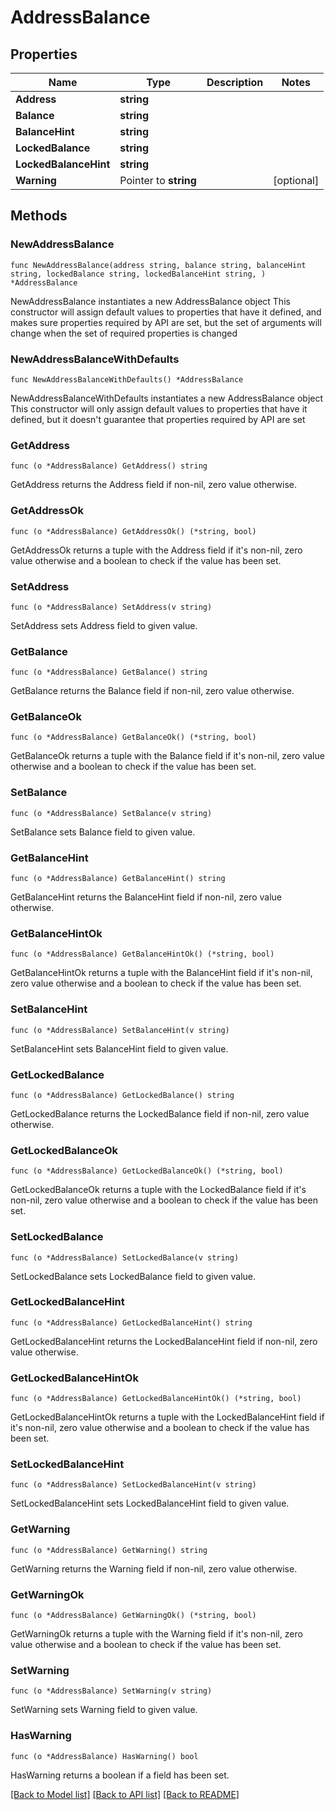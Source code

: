 # AddressBalance

## Properties

Name | Type | Description | Notes
------------ | ------------- | ------------- | -------------
**Address** | **string** |  | 
**Balance** | **string** |  | 
**BalanceHint** | **string** |  | 
**LockedBalance** | **string** |  | 
**LockedBalanceHint** | **string** |  | 
**Warning** | Pointer to **string** |  | [optional] 

## Methods

### NewAddressBalance

`func NewAddressBalance(address string, balance string, balanceHint string, lockedBalance string, lockedBalanceHint string, ) *AddressBalance`

NewAddressBalance instantiates a new AddressBalance object
This constructor will assign default values to properties that have it defined,
and makes sure properties required by API are set, but the set of arguments
will change when the set of required properties is changed

### NewAddressBalanceWithDefaults

`func NewAddressBalanceWithDefaults() *AddressBalance`

NewAddressBalanceWithDefaults instantiates a new AddressBalance object
This constructor will only assign default values to properties that have it defined,
but it doesn't guarantee that properties required by API are set

### GetAddress

`func (o *AddressBalance) GetAddress() string`

GetAddress returns the Address field if non-nil, zero value otherwise.

### GetAddressOk

`func (o *AddressBalance) GetAddressOk() (*string, bool)`

GetAddressOk returns a tuple with the Address field if it's non-nil, zero value otherwise
and a boolean to check if the value has been set.

### SetAddress

`func (o *AddressBalance) SetAddress(v string)`

SetAddress sets Address field to given value.


### GetBalance

`func (o *AddressBalance) GetBalance() string`

GetBalance returns the Balance field if non-nil, zero value otherwise.

### GetBalanceOk

`func (o *AddressBalance) GetBalanceOk() (*string, bool)`

GetBalanceOk returns a tuple with the Balance field if it's non-nil, zero value otherwise
and a boolean to check if the value has been set.

### SetBalance

`func (o *AddressBalance) SetBalance(v string)`

SetBalance sets Balance field to given value.


### GetBalanceHint

`func (o *AddressBalance) GetBalanceHint() string`

GetBalanceHint returns the BalanceHint field if non-nil, zero value otherwise.

### GetBalanceHintOk

`func (o *AddressBalance) GetBalanceHintOk() (*string, bool)`

GetBalanceHintOk returns a tuple with the BalanceHint field if it's non-nil, zero value otherwise
and a boolean to check if the value has been set.

### SetBalanceHint

`func (o *AddressBalance) SetBalanceHint(v string)`

SetBalanceHint sets BalanceHint field to given value.


### GetLockedBalance

`func (o *AddressBalance) GetLockedBalance() string`

GetLockedBalance returns the LockedBalance field if non-nil, zero value otherwise.

### GetLockedBalanceOk

`func (o *AddressBalance) GetLockedBalanceOk() (*string, bool)`

GetLockedBalanceOk returns a tuple with the LockedBalance field if it's non-nil, zero value otherwise
and a boolean to check if the value has been set.

### SetLockedBalance

`func (o *AddressBalance) SetLockedBalance(v string)`

SetLockedBalance sets LockedBalance field to given value.


### GetLockedBalanceHint

`func (o *AddressBalance) GetLockedBalanceHint() string`

GetLockedBalanceHint returns the LockedBalanceHint field if non-nil, zero value otherwise.

### GetLockedBalanceHintOk

`func (o *AddressBalance) GetLockedBalanceHintOk() (*string, bool)`

GetLockedBalanceHintOk returns a tuple with the LockedBalanceHint field if it's non-nil, zero value otherwise
and a boolean to check if the value has been set.

### SetLockedBalanceHint

`func (o *AddressBalance) SetLockedBalanceHint(v string)`

SetLockedBalanceHint sets LockedBalanceHint field to given value.


### GetWarning

`func (o *AddressBalance) GetWarning() string`

GetWarning returns the Warning field if non-nil, zero value otherwise.

### GetWarningOk

`func (o *AddressBalance) GetWarningOk() (*string, bool)`

GetWarningOk returns a tuple with the Warning field if it's non-nil, zero value otherwise
and a boolean to check if the value has been set.

### SetWarning

`func (o *AddressBalance) SetWarning(v string)`

SetWarning sets Warning field to given value.

### HasWarning

`func (o *AddressBalance) HasWarning() bool`

HasWarning returns a boolean if a field has been set.


[[Back to Model list]](../README.md#documentation-for-models) [[Back to API list]](../README.md#documentation-for-api-endpoints) [[Back to README]](../README.md)


